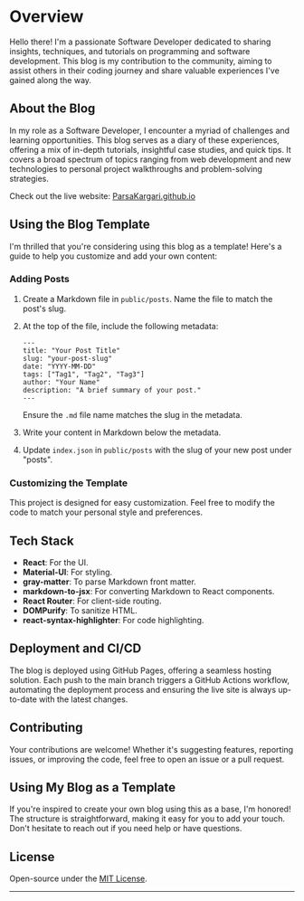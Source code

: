 
# Overview

Hello there! I'm a passionate Software Developer dedicated to sharing insights, techniques, and tutorials on programming and software development. This blog is my contribution to the community, aiming to assist others in their coding journey and share valuable experiences I've gained along the way.

## About the Blog

In my role as a Software Developer, I encounter a myriad of challenges and learning opportunities. This blog serves as a diary of these experiences, offering a mix of in-depth tutorials, insightful case studies, and quick tips. It covers a broad spectrum of topics ranging from web development and new technologies to personal project walkthroughs and problem-solving strategies.

Check out the live website: [ParsaKargari.github.io](https://parsakargari.github.io)

## Using the Blog Template

I'm thrilled that you're considering using this blog as a template! Here's a guide to help you customize and add your own content:

### Adding Posts

1. Create a Markdown file in `public/posts`. Name the file to match the post's slug.
2. At the top of the file, include the following metadata:

   ```
   ---
   title: "Your Post Title"
   slug: "your-post-slug"
   date: "YYYY-MM-DD"
   tags: ["Tag1", "Tag2", "Tag3"]
   author: "Your Name"
   description: "A brief summary of your post."
   ---
   ```

   Ensure the `.md` file name matches the slug in the metadata.
3. Write your content in Markdown below the metadata.
4. Update `index.json` in `public/posts` with the slug of your new post under "posts".

### Customizing the Template

This project is designed for easy customization. Feel free to modify the code to match your personal style and preferences.

## Tech Stack

- **React**: For the UI.
- **Material-UI**: For styling.
- **gray-matter**: To parse Markdown front matter.
- **markdown-to-jsx**: For converting Markdown to React components.
- **React Router**: For client-side routing.
- **DOMPurify**: To sanitize HTML.
- **react-syntax-highlighter**: For code highlighting.

## Deployment and CI/CD

The blog is deployed using GitHub Pages, offering a seamless hosting solution. Each push to the main branch triggers a GitHub Actions workflow, automating the deployment process and ensuring the live site is always up-to-date with the latest changes.

## Contributing

Your contributions are welcome! Whether it's suggesting features, reporting issues, or improving the code, feel free to open an issue or a pull request.

## Using My Blog as a Template

If you're inspired to create your own blog using this as a base, I'm honored! The structure is straightforward, making it easy for you to add your touch. Don't hesitate to reach out if you need help or have questions.

## License

Open-source under the [MIT License](LICENSE).

---


